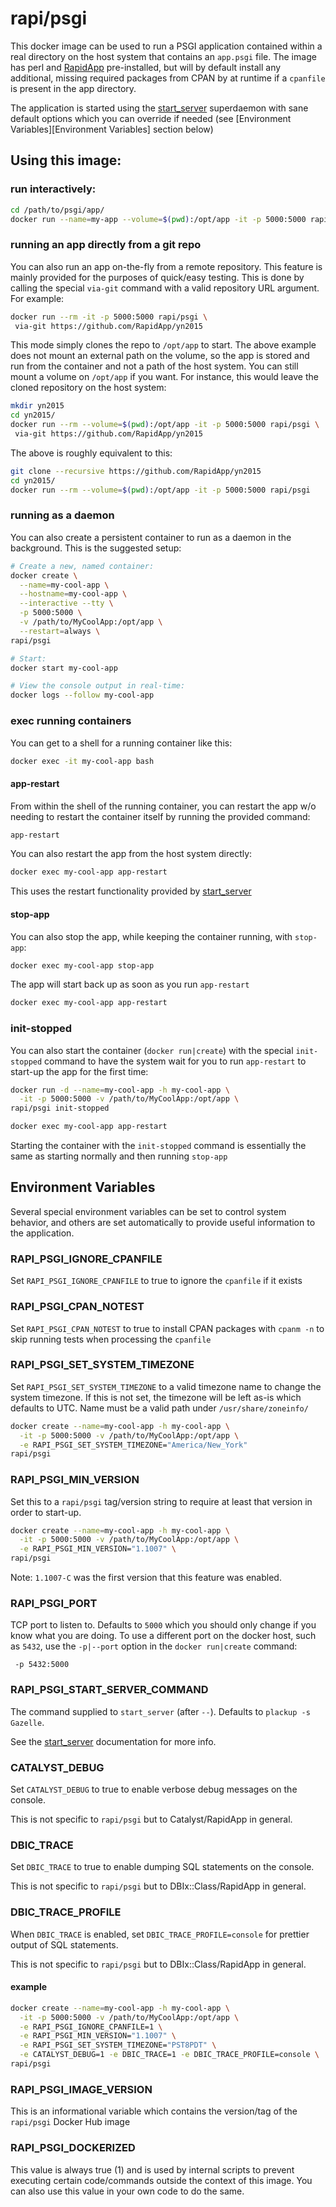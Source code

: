 # rapi/psgi

This docker image can be used to run a PSGI application contained within a real 
directory on the host system that contains an ```app.psgi``` file. The image has 
perl and [RapidApp](http://rapi.io) pre-installed, but will by default install 
any additional, missing required packages from CPAN by at runtime if a ```cpanfile``` 
is present in the app directory.

The application is started using the [start_server](https://metacpan.org/pod/start_server)
superdaemon with sane default options which you can override if needed
(see [Environment Variables][Environment Variables] section below)

## Using this image:

### run interactively:

```bash
cd /path/to/psgi/app/
docker run --name=my-app --volume=$(pwd):/opt/app -it -p 5000:5000 rapi/psgi
```

### running an app directly from a git repo

You can also run an app on-the-fly from a remote repository. This 
feature is mainly provided for the purposes of quick/easy testing. 
This is done by calling the special ```via-git``` command with a
valid repository URL argument. For example:

```bash
docker run --rm -it -p 5000:5000 rapi/psgi \
 via-git https://github.com/RapidApp/yn2015
```

This mode simply clones the repo to ```/opt/app``` to start. The above 
example does not mount an external path on the volume, so the app
is stored and run from the container and not a path of the host system. 
You can still mount a volume on ```/opt/app``` if you want. For 
instance, this would leave the cloned repository on the host system:

```bash
mkdir yn2015
cd yn2015/
docker run --rm --volume=$(pwd):/opt/app -it -p 5000:5000 rapi/psgi \
 via-git https://github.com/RapidApp/yn2015
```

The above is roughly equivalent to this:

```bash
git clone --recursive https://github.com/RapidApp/yn2015
cd yn2015/
docker run --rm --volume=$(pwd):/opt/app -it -p 5000:5000 rapi/psgi
```

### running as a daemon

You can also create a persistent container to run as a daemon in the 
background. This is the suggested setup:

```bash
# Create a new, named container:
docker create \
  --name=my-cool-app \
  --hostname=my-cool-app \
  --interactive --tty \
  -p 5000:5000 \
  -v /path/to/MyCoolApp:/opt/app \
  --restart=always \
rapi/psgi

# Start:
docker start my-cool-app

# View the console output in real-time:
docker logs --follow my-cool-app
```

### exec running containers

You can get to a shell for a running container like this:

```bash
docker exec -it my-cool-app bash
```

#### app-restart

From within the shell of the running container, you can restart the app w/o needing
to restart the container itself by running the provided command:

```bash
app-restart
```

You can also restart the app from the host system directly:

```bash
docker exec my-cool-app app-restart
```

This uses the restart functionality provided by [start_server](https://metacpan.org/pod/start_server)

#### stop-app

You can also stop the app, while keeping the container running, with ```stop-app```:

```bash
docker exec my-cool-app stop-app
```

The app will start back up as soon as you run ```app-restart```

```bash
docker exec my-cool-app app-restart
```

### init-stopped

You can also start the container (```docker run|create```) with the special ```init-stopped```
command to have the system wait for you to run ```app-restart``` to start-up the app for the
first time:

```bash
docker run -d --name=my-cool-app -h my-cool-app \
  -it -p 5000:5000 -v /path/to/MyCoolApp:/opt/app \
rapi/psgi init-stopped

docker exec my-cool-app app-restart
```

Starting the container with the ```init-stopped``` command is essentially the same as starting
normally and then running ```stop-app```

## Environment Variables

Several special environment variables can be set to control system behavior, and
others are set automatically to provide useful information to the application.

### RAPI_PSGI_IGNORE_CPANFILE

Set ```RAPI_PSGI_IGNORE_CPANFILE``` to true to ignore the 
```cpanfile``` if it exists

### RAPI_PSGI_CPAN_NOTEST

Set ```RAPI_PSGI_CPAN_NOTEST``` to true to install CPAN packages with
```cpanm -n``` to skip running tests when processing the ```cpanfile```

### RAPI_PSGI_SET_SYSTEM_TIMEZONE

Set ```RAPI_PSGI_SET_SYSTEM_TIMEZONE``` to a valid timezone name to change the system
timezone. If this is not set, the timezone will be left as-is which defaults to UTC.
Name must be a valid path under ```/usr/share/zoneinfo/```

```bash
docker create --name=my-cool-app -h my-cool-app \
  -it -p 5000:5000 -v /path/to/MyCoolApp:/opt/app \
  -e RAPI_PSGI_SET_SYSTEM_TIMEZONE="America/New_York"
rapi/psgi
```

### RAPI_PSGI_MIN_VERSION

Set this to a ```rapi/psgi``` tag/version string to require at least that version
in order to start-up.

```bash
docker create --name=my-cool-app -h my-cool-app \
  -it -p 5000:5000 -v /path/to/MyCoolApp:/opt/app \
  -e RAPI_PSGI_MIN_VERSION="1.1007" \
rapi/psgi
```

Note: ```1.1007-C``` was the first version that this feature was enabled.

### RAPI_PSGI_PORT

TCP port to listen to. Defaults to ```5000``` which you should only change if you
know what you are doing. To use a different port on the docker host, such as ```5432```,
use the ```-p|--port``` option in the ```docker run|create``` command:

```
 -p 5432:5000
```

### RAPI_PSGI_START_SERVER_COMMAND

The command supplied to ```start_server``` (after ```--```). Defaults to ```plackup -s Gazelle```.

See the [start_server](https://metacpan.org/pod/start_server) documentation for more info.

### CATALYST_DEBUG

Set ```CATALYST_DEBUG``` to true to enable verbose debug messages on the console.

This is not specific to ```rapi/psgi``` but to Catalyst/RapidApp in general.

### DBIC_TRACE

Set ```DBIC_TRACE``` to true to enable dumping SQL statements on the console.

This is not specific to ```rapi/psgi``` but to DBIx::Class/RapidApp in general.

### DBIC_TRACE_PROFILE

When ```DBIC_TRACE``` is enabled, set ```DBIC_TRACE_PROFILE=console``` for prettier
output of SQL statements.

This is not specific to ```rapi/psgi``` but to DBIx::Class/RapidApp in general.

#### example

```bash
docker create --name=my-cool-app -h my-cool-app \
  -it -p 5000:5000 -v /path/to/MyCoolApp:/opt/app \
  -e RAPI_PSGI_IGNORE_CPANFILE=1 \
  -e RAPI_PSGI_MIN_VERSION="1.1007" \
  -e RAPI_PSGI_SET_SYSTEM_TIMEZONE="PST8PDT" \
  -e CATALYST_DEBUG=1 -e DBIC_TRACE=1 -e DBIC_TRACE_PROFILE=console \
rapi/psgi
```

### RAPI_PSGI_IMAGE_VERSION

This is an informational variable which contains the version/tag of the ```rapi/psgi```
Docker Hub image

### RAPI_PSGI_DOCKERIZED

This value is always true (1) and is used by internal scripts to prevent executing certain
code/commands outside the context of this image. You can also use this value in your
own code to do the same.
